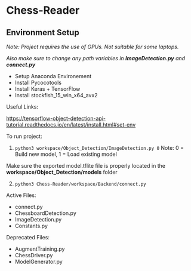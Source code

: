 # Chess-Reader

## Environment Setup
_Note: Project requires the use of GPUs. Not suitable for some laptops._

_Also make sure to change any path variables in **ImageDetection.py** and **connect.py**_

* Setup Anaconda Environement
* Install Pycocotools
* Install Keras + TensorFlow
* Install stockfish_15_win_x64_avx2

Useful Links:

https://tensorflow-object-detection-api-tutorial.readthedocs.io/en/latest/install.html#set-env

To run project:

1. `python3 workspace/Object_Detection/ImageDetection.py 0`  Note: 0 = Build new model, 1 = Load existing model

Make sure the exported model.tflite file is properly located in the **workspace/Object_Detection/models** folder

2. `python3 Chess-Reader/workspace/Backend/connect.py`

Active Files:
* connect.py
* ChessboardDetection.py
* ImageDetection.py
* Constants.py

Deprecated Files:
* AugmentTraining.py
* ChessDriver.py
* ModelGenerator.py